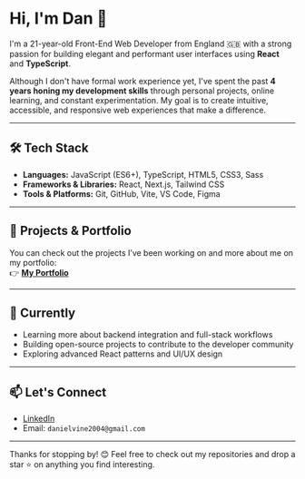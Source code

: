 # Hi, I'm Dan 👋

I'm a 21-year-old Front-End Web Developer from England 🇬🇧 with a strong passion for building elegant and performant user interfaces using **React** and **TypeScript**.

Although I don't have formal work experience yet, I've spent the past **4 years honing my development skills** through personal projects, online learning, and constant experimentation. My goal is to create intuitive, accessible, and responsive web experiences that make a difference.

---

## 🛠️ Tech Stack

- **Languages:** JavaScript (ES6+), TypeScript, HTML5, CSS3, Sass
- **Frameworks & Libraries:** React, Next.js, Tailwind CSS
- **Tools & Platforms:** Git, GitHub, Vite, VS Code, Figma

---

## 📁 Projects & Portfolio

You can check out the projects I’ve been working on and more about me on my portfolio:  
👉 **[My Portfolio](https://danvine.co.uk)**

---

## 🚀 Currently

- Learning more about backend integration and full-stack workflows
- Building open-source projects to contribute to the developer community
- Exploring advanced React patterns and UI/UX design

---

## 📫 Let's Connect

- [LinkedIn](https://www.linkedin.com/in/danvine21/)  
- Email: `danielvine2004@gmail.com`

---

Thanks for stopping by! 😊 Feel free to check out my repositories and drop a star ⭐ on anything you find interesting.
